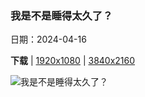 ### 我是不是睡得太久了？

日期：2024-04-16

**下载**  |  [1920x1080](https://cn.bing.com/th?id=OHR.SpringCub_ZH-CN1643833378_1920x1080.jpg)  |  [3840x2160](https://cn.bing.com/th?id=OHR.SpringCub_ZH-CN1643833378_UHD.jpg)

![我是不是睡得太久了？](https://cn.bing.com/th?id=OHR.SpringCub_ZH-CN1643833378_1920x1080.jpg "春天的美洲黑熊幼崽，仙纳度国家公园，弗吉尼亚州，美国 (© Scott Suriano/Getty Images)")

